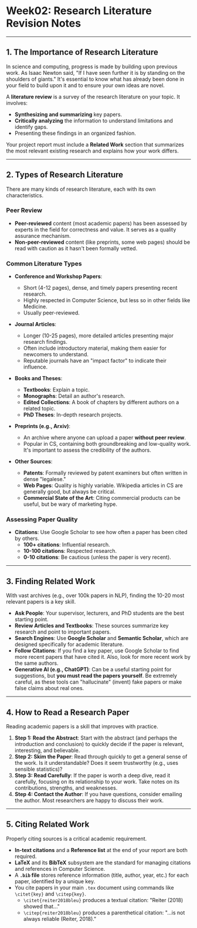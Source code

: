 # Week02: Research Literature Revision Notes

---

## 1. The Importance of Research Literature

In science and computing, progress is made by building upon previous work. As Isaac Newton said, "If I have seen further it is by standing on the shoulders of giants." It's essential to know what has already been done in your field to build upon it and to ensure your own ideas are novel.

A **literature review** is a survey of the research literature on your topic. It involves:
-   **Synthesizing and summarizing** key papers.
-   **Critically analyzing** the information to understand limitations and identify gaps.
-   Presenting these findings in an organized fashion.

Your project report must include a **Related Work** section that summarizes the most relevant existing research and explains how your work differs.

---

## 2. Types of Research Literature

There are many kinds of research literature, each with its own characteristics.

### Peer Review

-   **Peer-reviewed** content (most academic papers) has been assessed by experts in the field for correctness and value. It serves as a quality assurance mechanism.
-   **Non-peer-reviewed** content (like preprints, some web pages) should be read with caution as it hasn't been formally vetted.

### Common Literature Types

* **Conference and Workshop Papers**:
    -   Short (4-12 pages), dense, and timely papers presenting recent research.
    -   Highly respected in Computer Science, but less so in other fields like Medicine.
    -   Usually peer-reviewed.

* **Journal Articles**:
    -   Longer (10-25 pages), more detailed articles presenting major research findings.
    -   Often include introductory material, making them easier for newcomers to understand.
    -   Reputable journals have an "impact factor" to indicate their influence.

* **Books and Theses**:
    -   **Textbooks**: Explain a topic.
    -   **Monographs**: Detail an author's research.
    -   **Edited Collections**: A book of chapters by different authors on a related topic.
    -   **PhD Theses**: In-depth research projects.

* **Preprints (e.g., Arxiv)**:
    -   An archive where anyone can upload a paper **without peer review**.
    -   Popular in CS, containing both groundbreaking and low-quality work. It's important to assess the credibility of the authors.

* **Other Sources**:
    -   **Patents**: Formally reviewed by patent examiners but often written in dense "legalese."
    -   **Web Pages**: Quality is highly variable. Wikipedia articles in CS are generally good, but always be critical.
    -   **Commercial State of the Art**: Citing commercial products can be useful, but be wary of marketing hype.

### Assessing Paper Quality

-   **Citations**: Use Google Scholar to see how often a paper has been cited by others.
    -   **100+ citations**: Influential research.
    -   **10-100 citations**: Respected research.
    -   **0-10 citations**: Be cautious (unless the paper is very recent).

---

## 3. Finding Related Work

With vast archives (e.g., over 100k papers in NLP), finding the 10-20 most relevant papers is a key skill.

* **Ask People**: Your supervisor, lecturers, and PhD students are the best starting point.
* **Review Articles and Textbooks**: These sources summarize key research and point to important papers.
* **Search Engines**: Use **Google Scholar** and **Semantic Scholar**, which are designed specifically for academic literature.
* **Follow Citations**: If you find a key paper, use Google Scholar to find more recent papers that have cited it. Also, look for more recent work by the same authors.
* **Generative AI (e.g., ChatGPT)**: Can be a useful starting point for suggestions, but **you must read the papers yourself**. Be extremely careful, as these tools can "hallucinate" (invent) fake papers or make false claims about real ones.

---

## 4. How to Read a Research Paper

Reading academic papers is a skill that improves with practice.

1.  **Step 1: Read the Abstract**: Start with the abstract (and perhaps the introduction and conclusion) to quickly decide if the paper is relevant, interesting, and believable.
2.  **Step 2: Skim the Paper**: Read through quickly to get a general sense of the work. Is it understandable? Does it seem trustworthy (e.g., uses sensible statistics)?
3.  **Step 3: Read Carefully**: If the paper is worth a deep dive, read it carefully, focusing on its relationship to your work. Take notes on its contributions, strengths, and weaknesses.
4.  **Step 4: Contact the Author**: If you have questions, consider emailing the author. Most researchers are happy to discuss their work.

---

## 5. Citing Related Work

Properly citing sources is a critical academic requirement.

* **In-text citations** and a **Reference list** at the end of your report are both required.
* **LaTeX** and its **BibTeX** subsystem are the standard for managing citations and references in Computer Science.
* A **`.bib` file** stores reference information (title, author, year, etc.) for each paper, identified by a unique key.
* You cite papers in your main `.tex` document using commands like `\citet{key}` and `\citep{key}`.
    -   `\citet{reiter2018bleu}` produces a textual citation: "Reiter (2018) showed that..."
    -   `\citep{reiter2018bleu}` produces a parenthetical citation: "...is not always reliable (Reiter, 2018)."
